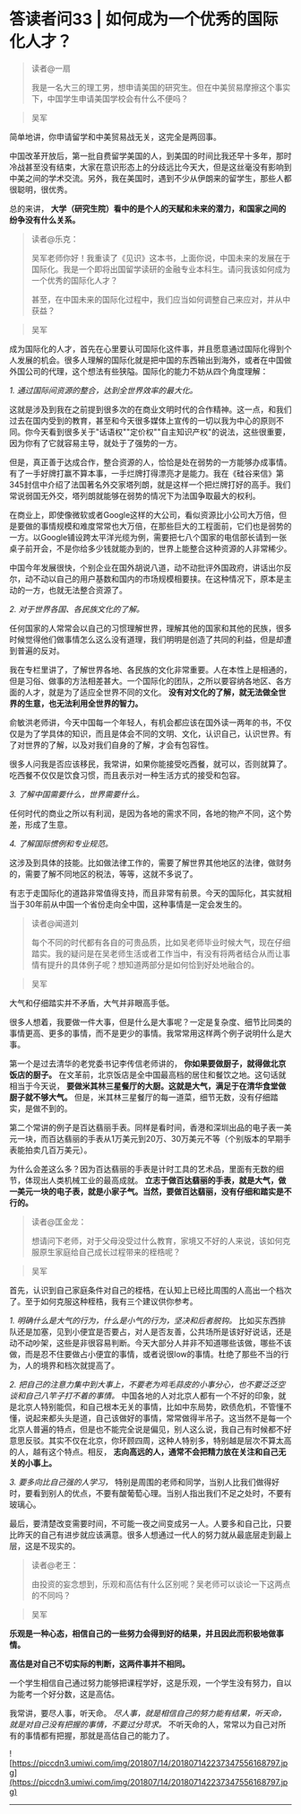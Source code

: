 # 答读者问33 | 如何成为一个优秀的国际化人才？

> 读者@一扇
> 
> 我是一名大三的理工男，想申请美国的研究生。但在中美贸易摩擦这个事实下，中国学生申请美国学校会有什么不便吗？

> 吴军

简单地讲，你申请留学和中美贸易战无关，这完全是两回事。

中国改革开放后，第一批自费留学美国的人，到美国的时间比我还早十多年，那时冷战甚至没有结束，大家在意识形态上的分歧远比今天大，但是这丝毫没有影响到中美之间的学术交流。另外，我在美国时，遇到不少从伊朗来的留学生，那些人都很聪明，很优秀。

总的来讲， **大学（研究生院）看中的是个人的天赋和未来的潜力，和国家之间的纷争没有什么关系。**

> 读者@乐克：
> 
> 吴军老师你好！我重读了《见识》这本书，上面你说，中国未来的发展在于国际化。我是一个即将出国留学读研的金融专业本科生。请问我该如何成为一个优秀的国际化人才？
> 
> 甚至，在中国未来的国际化过程中，我们应当如何调整自己来应对，并从中获益？

> 吴军

成为国际化的人才，首先在心里要认可国际化这件事，并且愿意通过国际化得到个人发展的机会。很多人理解的国际化就是把中国的东西输出到海外，或者在中国做外国公司的代理，这个想法有些狭隘。国际化的能力不妨从四个角度理解：

 *1. 通过国际间资源的整合，达到全世界效率的最大化。*

这就是涉及到我在之前提到很多次的在商业文明时代的合作精神。这一点，和我们过去在国内受到的教育，甚至和今天很多媒体上宣传的一切以我为中心的原则不同。你今天看到很多关于"话语权""定价权""自主知识产权"的说法，这些很重要，因为你有了它就容易主导，就处于了强势的一方。

但是，真正善于达成合作，整合资源的人，恰恰是处在弱势的一方能够办成事情。有了一手好牌打赢不算本事，一手烂牌打得漂亮才是能力。我在《硅谷来信》第345封信中介绍了法国著名外交家塔列朗，就是这样一个把烂牌打好的高手。我们常说弱国无外交，塔列朗就能够在弱势的情况下为法国争取最大的权利。

在商业上，即使像微软或者Google这样的大公司，看似资源比小公司大万倍，但是要做的事情规模和难度常常也大万倍，在那些巨大的工程面前，它们也是弱势的一方。以Google铺设跨太平洋光缆为例，需要把七八个国家的电信部长请到一张桌子前开会，不是你给多少钱就能办到的，世界上能整合这种资源的人非常稀少。

中国今年发展很快，个别企业在国外胡说八道，动不动批评外国政府，讲话出尔反尔，动不动以自己的用户基数和国内的市场规模相要挟。在这种情况下，原本是主动的一方，也就无法整合资源了。

 *2. 对于世界各国、各民族文化的了解。*

任何国家的人常常会以自己的习惯理解世界，理解其他的国家和其他的民族，很多时候觉得他们做事情怎么这么没有道理，我们明明是创造了共同的利益，但是却遭到普遍的反对。

我在专栏里讲了，了解世界各地、各民族的文化非常重要。人在本性上是相通的，但是习俗、做事的方法相差甚大。一个国际化的团队，之所以要容纳各地区、各方面的人才，就是为了适应全世界不同的文化。 **没有对文化的了解，就无法做全世界的生意，也无法利用全世界的智力。**

俞敏洪老师讲，今天中国每一个年轻人，有机会都应该在国外读一两年的书，不仅仅是为了学具体的知识，而且是体会不同的文明、文化，认识自己，认识世界。有了对世界的了解，以及对我们自身的了解，才会有包容性。

很多人问我是否应该移民，我常讲，如果你能接受吃西餐，就可以，否则就算了。吃西餐不仅仅是饮食习惯，而且表示对一种生活方式的接受和包容。

 *3. 了解中国需要什么，世界需要什么。*

任何时代的商业之所以有利润，是因为各地的需求不同，各地的物产不同，这个势差，形成了生意。

 *4. 了解国际惯例和专业规范。*

这涉及到具体的技能。比如做法律工作的，需要了解世界其他地区的法律，做财务的，需要了解不同地区的税法，等等，这就不多说了。

有志于走国际化的道路非常值得支持，而且非常有前景。今天的国际化，其实就相当于30年前从中国一个省份走向全中国，这种事情是一定会发生的。

> 读者@闻道刘
> 
> 每个不同的时代都有各自的可贵品质，比如吴老师毕业时候大气，现在仔细踏实。我的疑问是在吴老师生活或者工作当中，有没有将两者结合从而让事情有提升的具体例子呢？想知道两部分是如何恰到好处地融合的。

> 吴军

大气和仔细踏实并不矛盾，大气并非眼高手低。

很多人想着，我要做一件大事，但是什么是大事呢？一定是复杂度、细节比同类的事情更高、更多的事情，而不是更少的事情。我常常用这样两个例子说明什么是大事。

第一个是过去清华的老党委书记李传信老师讲的， **你如果要做厨子，就得做北京饭店的厨子。** 在文革前，北京饭店是全中国最高档的居住和餐饮之地。这句话就相当于今天说， **要做米其林三星餐厅的大厨。这就是大气，满足于在清华食堂做厨子就不够大气。** 但是，米其林三星餐厅的每一道菜，细节无数，没有仔细踏实，是做不到的。

第二个常讲的例子是百达翡丽手表。同样是看时间，香港和深圳出品的电子表一美元一块，而百达翡丽的手表从1万美元到20万、30万美元不等（个别版本的早期手表能拍卖几百万美元）。

为什么会差这么多？因为百达翡丽的手表是计时工具的艺术品，里面有无数的细节，体现出人类机械工业的最高成就。 **立志于做百达翡丽的手表，就是大气，做一美元一块的电子表，就是小家子气。当然，要做百达翡丽，没有仔细和踏实是不行的。**

> 读者@匡金龙：
> 
> 想请问下老师，对于父母没受过什么教育，家境又不好的人来说，该如何克服原生家庭给自己成长过程带来的桎梏呢？

> 吴军

首先，认识到自己家庭条件对自己的桎梏，在认知上已经比周围的人高出一个档次了。至于如何克服这种桎梏，我有三个建议供你参考。

 *1. 明确什么是大气的行为，什么是小气的行为，坚决和后者脱钩。* 比如买东西排队还是加塞，见到小便宜是否要占，对人是否友善，公共场所是该好好说话，还是动不动吵架，这些是非很容易判断。今天大部分人并非不知道哪些该做，哪些不该做，而是忍不住要做占小便宜的事情，或者说很low的事情。杜绝了那些不当的行为，人的境界和档次就提高了。

 *2. 把自己的注意力集中到大事上，不要老为鸡毛蒜皮的小事分心，也不要泛泛空谈和自己八竿子打不着的事情。* 中国各地的人对北京人都有一个不好的印象，就是北京人特别能侃，和自己根本无关的事情，比如中东局势，欧债危机，不管懂不懂，说起来都头头是道，自己该做好的事情，常常做得半吊子。这当然不是每一个北京人普遍的特点，但是也不能完全说是偏见，别人这么说，我自己有时候都不好意思反驳。其实不仅在北京，你环顾四周，这种人特别多，特别越是层次不算太高的人，越有这个特点。相反， **志向高远的人，通常不会把精力放在关注和自己无关的小事上。**

 *3. 要多向比自己强的人学习，* 特别是周围的老师和同学，当别人比我们做得好时，要看到别人的优点，不要有酸葡萄心理。当别人指出我们不足之处时，不要有玻璃心。

最后，要清楚改变需要时间，不可能一夜之间变成另一人。人要多和自己比，只要比昨天的自己有进步就应该满意。很多人想通过一代人的努力就从最底层走到最上层，这是不现实的。

> 读者@老王：
> 
> 由投资的妄念想到，乐观和高估有什么区别呢？吴老师可以谈论一下这两点的不同吗？

> 吴军

 **乐观是一种心态，相信自己的一些努力会得到好的结果，并且因此而积极地做事情。**

 **高估是对自己不切实际的判断，这两件事并不相同。**

一个学生相信自己通过努力能够把课程学好，这是乐观，一个学生没有努力，自以为能考一个好分数，这是高估。

我常讲，要尽人事，听天命。 *尽人事，就是相信自己的努力能有结果，听天命，就是对自己没有把握的事情，不要过分苛求。* 不听天命的人，常常以为自己对所有的事情都有把握，那就是高估自己的能力了。

![https://piccdn3.umiwi.com/img/201807/14/201807142237347556168797.jpg](https://piccdn3.umiwi.com/img/201807/14/201807142237347556168797.jpg)

---
